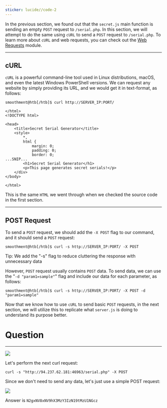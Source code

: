 ```yaml
---
sticker: lucide//code-2
---
```

In the previous section, we found out that the `secret.js` main function is sending an empty `POST` request to `/serial.php`. In this section, we will attempt to do the same using `cURL` to send a `POST` request to `/serial.php`. To learn more about `cURL` and web requests, you can check out the [Web Requests](https://academy.hackthebox.com/module/details/35) module.

---

## cURL

`cURL` is a powerful command-line tool used in Linux distributions, macOS, and even the latest Windows PowerShell versions. We can request any website by simply providing its URL, and we would get it in text-format, as follows:



```shell-session
smoothment@htb[/htb]$ curl http://SERVER_IP:PORT/

</html>
<!DOCTYPE html>

<head>
    <title>Secret Serial Generator</title>
    <style>
        *,
        html {
            margin: 0;
            padding: 0;
            border: 0;
...SNIP...
        <h1>Secret Serial Generator</h1>
        <p>This page generates secret serials!</p>
    </div>
</body>

</html>
```

This is the same `HTML` we went through when we checked the source code in the first section.

---

## POST Request

To send a `POST` request, we should add the `-X POST` flag to our command, and it should send a `POST` request:


```shell-session
smoothment@htb[/htb]$ curl -s http://SERVER_IP:PORT/ -X POST
```

Tip: We add the "-s" flag to reduce cluttering the response with unnecessary data

However, `POST` request usually contains `POST` data. To send data, we can use the "`-d "param1=sample"`" flag and include our data for each parameter, as follows:


```shell-session
smoothment@htb[/htb]$ curl -s http://SERVER_IP:PORT/ -X POST -d "param1=sample"
```

Now that we know how to use `cURL` to send basic `POST` requests, in the next section, we will utilize this to replicate what `server.js` is doing to understand its purpose better.

# Question
---
![](../images/Pasted%20image%2020250130134544.png)

Let's perform the next curl request:

`curl -s "http://94.237.62.181:46963/serial.php" -X POST`

Since we don't need to send any data, let's just use a simple POST request:

![](../images/Pasted%20image%2020250130134738.png)

Answer is `N2gxNV8xNV9hX3MzY3IzN19tMzU1NGcz`